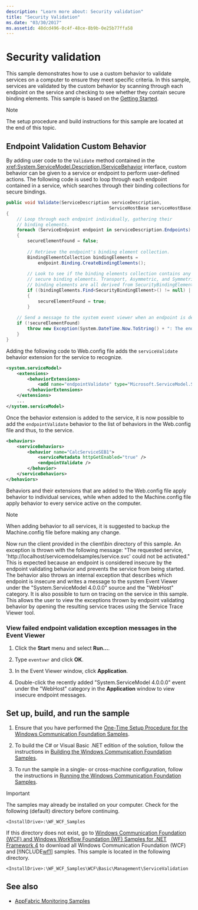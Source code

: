 ```yaml
---
description: "Learn more about: Security validation"
title: "Security Validation"
ms.date: "03/30/2017"
ms.assetid: 48dcd496-0c4f-48ce-8b9b-0e25b77ffa58
---
```

# Security validation

This sample demonstrates how to use a custom behavior to validate services on a computer to ensure they meet specific criteria. In this sample, services are validated by the custom behavior by scanning through each endpoint on the service and checking to see whether they contain secure binding elements. This sample is based on the [Getting Started](getting-started-sample.md).  
  
> [!NOTE]
> The setup procedure and build instructions for this sample are located at the end of this topic.  
  
## Endpoint Validation Custom Behavior  

 By adding user code to the `Validate` method contained in the <xref:System.ServiceModel.Description.IServiceBehavior> interface, custom behavior can be given to a service or endpoint to perform user-defined actions. The following code is used to loop through each endpoint contained in a service, which searches through their binding collections for secure bindings.  
  
```csharp
public void Validate(ServiceDescription serviceDescription,
                                       ServiceHostBase serviceHostBase)  
{  
    // Loop through each endpoint individually, gathering their
    // binding elements.  
    foreach (ServiceEndpoint endpoint in serviceDescription.Endpoints)  
    {  
        secureElementFound = false;  
  
        // Retrieve the endpoint's binding element collection.  
        BindingElementCollection bindingElements =
            endpoint.Binding.CreateBindingElements();  
  
        // Look to see if the binding elements collection contains any
        // secure binding elements. Transport, Asymmetric, and Symmetric
        // binding elements are all derived from SecurityBindingElement.  
        if ((bindingElements.Find<SecurityBindingElement>() != null) || (bindingElements.Find<HttpsTransportBindingElement>() != null) || (bindingElements.Find<WindowsStreamSecurityBindingElement>() != null) || (bindingElements.Find<SslStreamSecurityBindingElement>() != null))  
        {  
            secureElementFound = true;  
        }  
  
    // Send a message to the system event viewer when an endpoint is deemed insecure.  
    if (!secureElementFound)  
        throw new Exception(System.DateTime.Now.ToString() + ": The endpoint \"" + endpoint.Name + "\" has no secure bindings.");  
    }  
}  
```  
  
 Adding the following code to Web.config file adds the `serviceValidate` behavior extension for the service to recognize.  
  
```xml  
<system.serviceModel>  
    <extensions>  
        <behaviorExtensions>  
            <add name="endpointValidate" type="Microsoft.ServiceModel.Samples.EndpointValidateElement, endpointValidate, Version=0.0.0.0, Culture=neutral, PublicKeyToken=null" />  
        </behaviorExtensions>  
    </extensions>
    ...
</system.serviceModel>
```  
  
 Once the behavior extension is added to the service, it is now possible to add the `endpointValidate` behavior to the list of behaviors in the Web.config file and thus, to the service.  
  
```xml  
<behaviors>  
    <serviceBehaviors>  
        <behavior name="CalcServiceSEB1">  
            <serviceMetadata httpGetEnabled="true" />  
            <endpointValidate />  
        </behavior>  
    </serviceBehaviors>  
</behaviors>  
```  
  
 Behaviors and their extensions that are added to the Web.config file apply behavior to individual services, while when added to the Machine.config file apply behavior to every service active on the computer.  
  
> [!NOTE]
> When adding behavior to all services, it is suggested to backup the Machine.config file before making any change.  
  
 Now run the client provided in the client\bin directory of this sample. An exception is thrown with the following message: "The requested service, 'http://localhost/servicemodelsamples/service.svc' could not be activated." This is expected because an endpoint is considered insecure by the endpoint validating behavior and prevents the service from being started. The behavior also throws an internal exception that describes which endpoint is insecure and writes a message to the system Event Viewer under the "System.ServiceModel 4.0.0.0" source and the "WebHost" category. It is also possible to turn on tracing on the service in this sample. This allows the user to view the exceptions thrown by endpoint validating behavior by opening the resulting service traces using the Service Trace Viewer tool.  
  
### View failed endpoint validation exception messages in the Event Viewer  
  
1. Click the **Start** menu and select **Run…**.  
  
2. Type `eventvwr` and click **OK**.  
  
3. In the Event Viewer window, click **Application**.  
  
4. Double-click the recently added "System.ServiceModel 4.0.0.0" event under the "WebHost" category in the **Application** window to view insecure endpoint messages.  
  
## Set up, build, and run the sample  
  
1. Ensure that you have performed the [One-Time Setup Procedure for the Windows Communication Foundation Samples](one-time-setup-procedure-for-the-wcf-samples.md).  
  
2. To build the C# or Visual Basic .NET edition of the solution, follow the instructions in [Building the Windows Communication Foundation Samples](building-the-samples.md).  
  
3. To run the sample in a single- or cross-machine configuration, follow the instructions in [Running the Windows Communication Foundation Samples](running-the-samples.md).  
  
> [!IMPORTANT]
> The samples may already be installed on your computer. Check for the following (default) directory before continuing.  
>
> `<InstallDrive>:\WF_WCF_Samples`  
>
> If this directory does not exist, go to [Windows Communication Foundation (WCF) and Windows Workflow Foundation (WF) Samples for .NET Framework 4](https://www.microsoft.com/download/details.aspx?id=21459) to download all Windows Communication Foundation (WCF) and [!INCLUDE[wf1](../../../../includes/wf1-md.md)] samples. This sample is located in the following directory.  
>
> `<InstallDrive>:\WF_WCF_Samples\WCF\Basic\Management\ServiceValidation`  
  
## See also

- [AppFabric Monitoring Samples](/previous-versions/appfabric/ff383407(v=azure.10))

